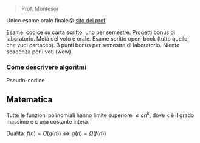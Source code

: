 > Prof. Montesor

Unico esame orale finale😵
[sito del prof](https://cricca.disi.unitn.it/montresor/teaching/asd/)

Esame: codice su carta scritto, uno per semestre. Progetti bonus di laboratorio. Metà del voto è orale.
Esame scritto open-book (tutto quello che vuoi cartaceo).
3 punti bonus per semestre di laboratorio.
Niente scadenza per i voti (wow)

### Come descrivere algoritmi
Pseudo-codice

## Matematica

Tutte le funzioni polinomiali hanno limite superiore $\le cn^k$, dove k è il grado massimo e c una costante intera. 

Dualità: $f(n)=O(g(n))\iff g(n)=\Omega(f(n))$
